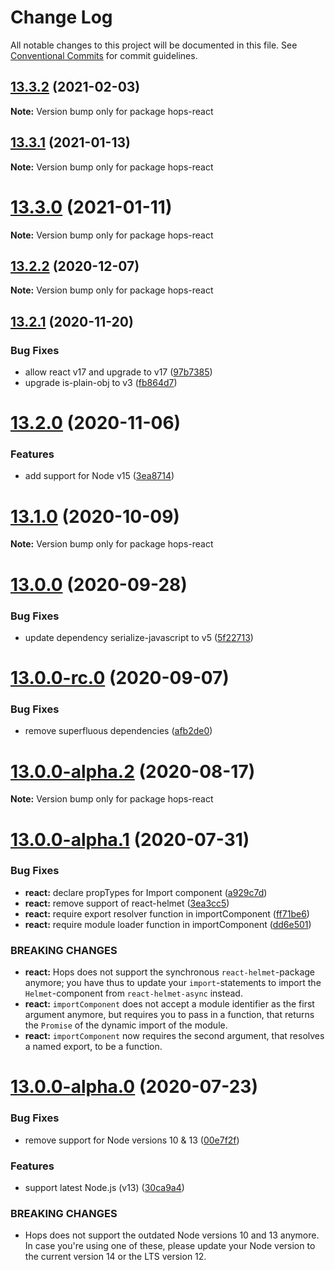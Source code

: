 # Change Log

All notable changes to this project will be documented in this file.
See [Conventional Commits](https://conventionalcommits.org) for commit guidelines.

## [13.3.2](https://github.com/xing/hops/compare/v13.3.1...v13.3.2) (2021-02-03)

**Note:** Version bump only for package hops-react





## [13.3.1](https://github.com/xing/hops/compare/v13.3.0...v13.3.1) (2021-01-13)

**Note:** Version bump only for package hops-react





# [13.3.0](https://github.com/xing/hops/compare/v13.2.2...v13.3.0) (2021-01-11)

**Note:** Version bump only for package hops-react





## [13.2.2](https://github.com/xing/hops/compare/v13.2.1...v13.2.2) (2020-12-07)

**Note:** Version bump only for package hops-react





## [13.2.1](https://github.com/xing/hops/compare/v13.2.0...v13.2.1) (2020-11-20)


### Bug Fixes

* allow react v17 and upgrade to v17 ([97b7385](https://github.com/xing/hops/commit/97b7385334e37af6c1e437d0572d36023eefb65f))
* upgrade is-plain-obj to v3 ([fb864d7](https://github.com/xing/hops/commit/fb864d7ad007d135d033d46cc3ded7e78fd61f90))





# [13.2.0](https://github.com/xing/hops/compare/v13.1.0...v13.2.0) (2020-11-06)


### Features

* add support for Node v15 ([3ea8714](https://github.com/xing/hops/commit/3ea8714702960d0408cb6eae4bf336cb637eea9d))





# [13.1.0](https://github.com/xing/hops/compare/v13.0.0...v13.1.0) (2020-10-09)

**Note:** Version bump only for package hops-react





# [13.0.0](https://github.com/xing/hops/compare/v13.0.0-rc.0...v13.0.0) (2020-09-28)


### Bug Fixes

* update dependency serialize-javascript to v5 ([5f22713](https://github.com/xing/hops/commit/5f22713d77272513f80d8f1bdf0169178bfd2f2c))





# [13.0.0-rc.0](https://github.com/xing/hops/compare/v13.0.0-alpha.2...v13.0.0-rc.0) (2020-09-07)


### Bug Fixes

* remove superfluous dependencies ([afb2de0](https://github.com/xing/hops/commit/afb2de0063c3031b215cb8d989c3babe2aa81231))





# [13.0.0-alpha.2](https://github.com/xing/hops/compare/v13.0.0-alpha.1...v13.0.0-alpha.2) (2020-08-17)

**Note:** Version bump only for package hops-react





# [13.0.0-alpha.1](https://github.com/xing/hops/compare/v13.0.0-alpha.0...v13.0.0-alpha.1) (2020-07-31)


### Bug Fixes

* **react:** declare propTypes for Import component ([a929c7d](https://github.com/xing/hops/commit/a929c7d20a5f477930373d1f99f2eea079a4880e))
* **react:** remove support of react-helmet ([3ea3cc5](https://github.com/xing/hops/commit/3ea3cc534f83cb75dcf8bff61a0dad8ac4cb7d45))
* **react:** require export resolver function in importComponent ([ff71be6](https://github.com/xing/hops/commit/ff71be69ad4d03f453d2c3bdc4177da7961c2bdd))
* **react:** require module loader function in importComponent ([dd6e501](https://github.com/xing/hops/commit/dd6e5017422fff1e3cb20a610c9010e8acc3c2fb))


### BREAKING CHANGES

* **react:** Hops does not support the synchronous
`react-helmet`-package anymore; you have thus to update your
`import`-statements to import the `Helmet`-component from
`react-helmet-async` instead.
* **react:** `importComponent` does not accept a module identifier
as the first argument anymore, but requires you to pass in a function,
that returns the `Promise` of the dynamic import of the module.
* **react:** `importComponent` now requires the second argument,
that resolves a named export, to be a function.





# [13.0.0-alpha.0](https://github.com/xing/hops/compare/v12.0.0-rc99...v13.0.0-alpha.0) (2020-07-23)


### Bug Fixes

* remove support for Node versions 10 & 13 ([00e7f2f](https://github.com/xing/hops/commit/00e7f2fb2ec92b859805b65bfeee697a78bf8147))


### Features

* support latest Node.js (v13) ([30ca9a4](https://github.com/xing/hops/commit/30ca9a4ebc3a43706eb07158259035349ce2d269))


### BREAKING CHANGES

* Hops does not support the outdated Node versions 10
and 13 anymore. In case you're using one of these, please update your
Node version to the current version 14 or the LTS version 12.
